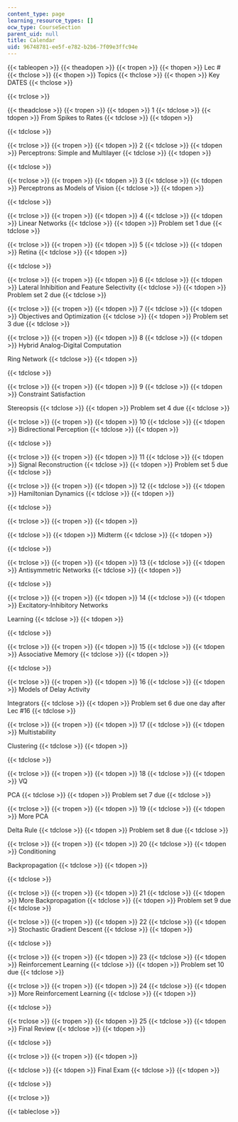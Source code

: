 ```yaml
---
content_type: page
learning_resource_types: []
ocw_type: CourseSection
parent_uid: null
title: Calendar
uid: 96748781-ee5f-e782-b2b6-7f09e3ffc94e
---
```


{{< tableopen >}}
{{< theadopen >}}
{{< tropen >}}
{{< thopen >}}
Lec #
{{< thclose >}}
{{< thopen >}}
Topics
{{< thclose >}}
{{< thopen >}}
Key DATES
{{< thclose >}}

{{< trclose >}}

{{< theadclose >}}
{{< tropen >}}
{{< tdopen >}}
1
{{< tdclose >}}
{{< tdopen >}}
From Spikes to Rates
{{< tdclose >}}
{{< tdopen >}}

{{< tdclose >}}

{{< trclose >}}
{{< tropen >}}
{{< tdopen >}}
2
{{< tdclose >}}
{{< tdopen >}}
Perceptrons: Simple and Multilayer
{{< tdclose >}}
{{< tdopen >}}

{{< tdclose >}}

{{< trclose >}}
{{< tropen >}}
{{< tdopen >}}
3
{{< tdclose >}}
{{< tdopen >}}
Perceptrons as Models of Vision
{{< tdclose >}}
{{< tdopen >}}

{{< tdclose >}}

{{< trclose >}}
{{< tropen >}}
{{< tdopen >}}
4
{{< tdclose >}}
{{< tdopen >}}
Linear Networks
{{< tdclose >}}
{{< tdopen >}}
Problem set 1 due
{{< tdclose >}}

{{< trclose >}}
{{< tropen >}}
{{< tdopen >}}
5
{{< tdclose >}}
{{< tdopen >}}
Retina
{{< tdclose >}}
{{< tdopen >}}

{{< tdclose >}}

{{< trclose >}}
{{< tropen >}}
{{< tdopen >}}
6
{{< tdclose >}}
{{< tdopen >}}
Lateral Inhibition and Feature Selectivity
{{< tdclose >}}
{{< tdopen >}}
Problem set 2 due
{{< tdclose >}}

{{< trclose >}}
{{< tropen >}}
{{< tdopen >}}
7
{{< tdclose >}}
{{< tdopen >}}
Objectives and Optimization
{{< tdclose >}}
{{< tdopen >}}
Problem set 3 due
{{< tdclose >}}

{{< trclose >}}
{{< tropen >}}
{{< tdopen >}}
8
{{< tdclose >}}
{{< tdopen >}}
Hybrid Analog-Digital Computation  
  
Ring Network
{{< tdclose >}}
{{< tdopen >}}

{{< tdclose >}}

{{< trclose >}}
{{< tropen >}}
{{< tdopen >}}
9
{{< tdclose >}}
{{< tdopen >}}
Constraint Satisfaction  
  
Stereopsis
{{< tdclose >}}
{{< tdopen >}}
Problem set 4 due
{{< tdclose >}}

{{< trclose >}}
{{< tropen >}}
{{< tdopen >}}
10
{{< tdclose >}}
{{< tdopen >}}
Bidirectional Perception
{{< tdclose >}}
{{< tdopen >}}

{{< tdclose >}}

{{< trclose >}}
{{< tropen >}}
{{< tdopen >}}
11
{{< tdclose >}}
{{< tdopen >}}
Signal Reconstruction
{{< tdclose >}}
{{< tdopen >}}
Problem set 5 due
{{< tdclose >}}

{{< trclose >}}
{{< tropen >}}
{{< tdopen >}}
12
{{< tdclose >}}
{{< tdopen >}}
Hamiltonian Dynamics
{{< tdclose >}}
{{< tdopen >}}

{{< tdclose >}}

{{< trclose >}}
{{< tropen >}}
{{< tdopen >}}

{{< tdclose >}}
{{< tdopen >}}
Midterm
{{< tdclose >}}
{{< tdopen >}}

{{< tdclose >}}

{{< trclose >}}
{{< tropen >}}
{{< tdopen >}}
13
{{< tdclose >}}
{{< tdopen >}}
Antisymmetric Networks
{{< tdclose >}}
{{< tdopen >}}

{{< tdclose >}}

{{< trclose >}}
{{< tropen >}}
{{< tdopen >}}
14
{{< tdclose >}}
{{< tdopen >}}
Excitatory-Inhibitory Networks  
  
Learning
{{< tdclose >}}
{{< tdopen >}}

{{< tdclose >}}

{{< trclose >}}
{{< tropen >}}
{{< tdopen >}}
15
{{< tdclose >}}
{{< tdopen >}}
Associative Memory
{{< tdclose >}}
{{< tdopen >}}

{{< tdclose >}}

{{< trclose >}}
{{< tropen >}}
{{< tdopen >}}
16
{{< tdclose >}}
{{< tdopen >}}
Models of Delay Activity  
  
Integrators
{{< tdclose >}}
{{< tdopen >}}
Problem set 6 due one day after Lec #16
{{< tdclose >}}

{{< trclose >}}
{{< tropen >}}
{{< tdopen >}}
17
{{< tdclose >}}
{{< tdopen >}}
Multistability  
  
Clustering
{{< tdclose >}}
{{< tdopen >}}

{{< tdclose >}}

{{< trclose >}}
{{< tropen >}}
{{< tdopen >}}
18
{{< tdclose >}}
{{< tdopen >}}
VQ  
  
PCA
{{< tdclose >}}
{{< tdopen >}}
Problem set 7 due
{{< tdclose >}}

{{< trclose >}}
{{< tropen >}}
{{< tdopen >}}
19
{{< tdclose >}}
{{< tdopen >}}
More PCA  
  
Delta Rule
{{< tdclose >}}
{{< tdopen >}}
Problem set 8 due
{{< tdclose >}}

{{< trclose >}}
{{< tropen >}}
{{< tdopen >}}
20
{{< tdclose >}}
{{< tdopen >}}
Conditioning  
  
Backpropagation
{{< tdclose >}}
{{< tdopen >}}

{{< tdclose >}}

{{< trclose >}}
{{< tropen >}}
{{< tdopen >}}
21
{{< tdclose >}}
{{< tdopen >}}
More Backpropagation
{{< tdclose >}}
{{< tdopen >}}
Problem set 9 due
{{< tdclose >}}

{{< trclose >}}
{{< tropen >}}
{{< tdopen >}}
22
{{< tdclose >}}
{{< tdopen >}}
Stochastic Gradient Descent
{{< tdclose >}}
{{< tdopen >}}

{{< tdclose >}}

{{< trclose >}}
{{< tropen >}}
{{< tdopen >}}
23
{{< tdclose >}}
{{< tdopen >}}
Reinforcement Learning
{{< tdclose >}}
{{< tdopen >}}
Problem set 10 due
{{< tdclose >}}

{{< trclose >}}
{{< tropen >}}
{{< tdopen >}}
24
{{< tdclose >}}
{{< tdopen >}}
More Reinforcement Learning
{{< tdclose >}}
{{< tdopen >}}

{{< tdclose >}}

{{< trclose >}}
{{< tropen >}}
{{< tdopen >}}
25
{{< tdclose >}}
{{< tdopen >}}
Final Review
{{< tdclose >}}
{{< tdopen >}}

{{< tdclose >}}

{{< trclose >}}
{{< tropen >}}
{{< tdopen >}}

{{< tdclose >}}
{{< tdopen >}}
Final Exam
{{< tdclose >}}
{{< tdopen >}}

{{< tdclose >}}

{{< trclose >}}

{{< tableclose >}}